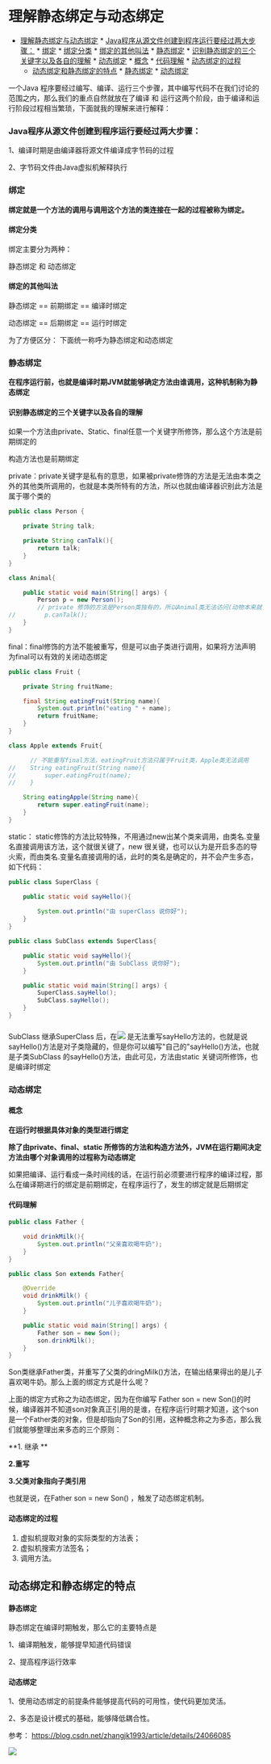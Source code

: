 # 理解静态绑定与动态绑定

* [理解静态绑定与动态绑定](#理解静态绑定与动态绑定)
      * [Java程序从源文件创建到程序运行要经过两大步骤：](#java程序从源文件创建到程序运行要经过两大步骤)
      * [绑定](#绑定)
         * [绑定分类](#绑定分类)
         * [绑定的其他叫法](#绑定的其他叫法)
      * [静态绑定](#静态绑定)
         * [识别静态绑定的三个关键字以及各自的理解](#识别静态绑定的三个关键字以及各自的理解)
      * [动态绑定](#动态绑定)
         * [概念](#概念)
         * [代码理解](#代码理解)
         * [动态绑定的过程](#动态绑定的过程)
   * [动态绑定和静态绑定的特点](#动态绑定和静态绑定的特点)
         * [静态绑定](#静态绑定-1)
         * [动态绑定](#动态绑定-1)

一个Java 程序要经过编写、编译、运行三个步骤，其中编写代码不在我们讨论的范围之内，那么我们的重点自然就放在了编译 和 运行这两个阶段，由于编译和运行阶段过程相当繁琐，下面就我的理解来进行解释：

### Java程序从源文件创建到程序运行要经过两大步骤：

1、编译时期是由编译器将源文件编译成字节码的过程

2、字节码文件由Java虚拟机解释执行

### 绑定

**绑定就是一个方法的调用与调用这个方法的类连接在一起的过程被称为绑定。**

#### 绑定分类

绑定主要分为两种：

静态绑定 和 动态绑定

#### 绑定的其他叫法

静态绑定  == 前期绑定 == 编译时绑定

动态绑定  == 后期绑定 == 运行时绑定

为了方便区分： 下面统一称呼为静态绑定和动态绑定

### 静态绑定

**在程序运行前，也就是编译时期JVM就能够确定方法由谁调用，这种机制称为静态绑定**

#### 识别静态绑定的三个关键字以及各自的理解

如果一个方法由private、Static、final任意一个关键字所修饰，那么这个方法是前期绑定的

构造方法也是前期绑定

private：private关键字是私有的意思，如果被private修饰的方法是无法由本类之外的其他类所调用的，也就是本类所特有的方法，所以也就由编译器识别此方法是属于哪个类的

```java
public class Person {

    private String talk;

    private String canTalk(){
        return talk;
    }
}

class Animal{

    public static void main(String[] args) {
        Person p = new Person();
        // private 修饰的方法是Person类独有的，所以Animal类无法访问(动物本来就不能说话)
//        p.canTalk();
    }
}
```



final：final修饰的方法不能被重写，但是可以由子类进行调用，如果将方法声明为final可以有效的关闭动态绑定

```java
public class Fruit {

    private String fruitName;

    final String eatingFruit(String name){
        System.out.println("eating " + name);
        return fruitName;
    }
}

class Apple extends Fruit{

      // 不能重写final方法，eatingFruit方法只属于Fruit类，Apple类无法调用
//    String eatingFruit(String name){
//        super.eatingFruit(name);
//    }

    String eatingApple(String name){
        return super.eatingFruit(name);
    }
}
```



static： static修饰的方法比较特殊，不用通过new出某个类来调用，由类名.变量名直接调用该方法，这个就很关键了，new 很关键，也可以认为是开启多态的导火索，而由类名.变量名直接调用的话，此时的类名是确定的，并不会产生多态，如下代码：

```java
public class SuperClass {

    public static void sayHello(){
        
        System.out.println("由 superClass 说你好");
    }
}

public class SubClass extends SuperClass{

    public static void sayHello(){
        System.out.println("由 SubClass 说你好");
    }

    public static void main(String[] args) {
        SuperClass.sayHello();
        SubClass.sayHello();
    }
}
```



###  

SubClass 继承SuperClass 后，在![](https://img2018.cnblogs.com/blog/1515111/201905/1515111-20190524093834719-902392159.png)
是无法重写sayHello方法的，也就是说sayHello()方法是对子类隐藏的，但是你可以编写"自己的"sayHello()方法，也就是子类SubClass 的sayHello()方法，由此可见，方法由static 关键词所修饰，也是编译时绑定

### 动态绑定

#### 概念

**在运行时根据具体对象的类型进行绑定**

**除了由private、final、static 所修饰的方法和构造方法外，JVM在运行期间决定方法由哪个对象调用的过程称为动态绑定**

如果把编译、运行看成一条时间线的话，在运行前必须要进行程序的编译过程，那么在编译期进行的绑定是前期绑定，在程序运行了，发生的绑定就是后期绑定

#### 代码理解

```java
public class Father {

    void drinkMilk(){
        System.out.println("父亲喜欢喝牛奶");
    }
}

public class Son extends Father{

    @Override
    void drinkMilk() {
        System.out.println("儿子喜欢喝牛奶");
    }

    public static void main(String[] args) {
        Father son = new Son();
        son.drinkMilk();
    }
}
```



Son类继承Father类，并重写了父类的dringMilk()方法，在输出结果得出的是儿子喜欢喝牛奶。那么上面的绑定方式是什么呢？

上面的绑定方式称之为动态绑定，因为在你编写 Father son = new Son()的时候，编译器并不知道son对象真正引用的是谁，在程序运行时期才知道，这个son是一个Father类的对象，但是却指向了Son的引用，这种概念称之为多态，那么我们就能够整理出来多态的三个原则：

**1. 继承 **

**2.重写**

**3.父类对象指向子类引用**

也就是说，在Father son = new Son() ，触发了动态绑定机制。

#### 动态绑定的过程

1. 虚拟机提取对象的实际类型的方法表；
2. 虚拟机搜索方法签名；
3. 调用方法。

## 动态绑定和静态绑定的特点

#### 静态绑定

静态绑定在编译时期触发，那么它的主要特点是

1、编译期触发，能够提早知道代码错误

2、提高程序运行效率

#### 动态绑定

1、使用动态绑定的前提条件能够提高代码的可用性，使代码更加灵活。

2、多态是设计模式的基础，能够降低耦合性。



参考： https://blog.csdn.net/zhangjk1993/article/details/24066085

![](https://img2020.cnblogs.com/blog/1515111/202006/1515111-20200603165611243-322062504.png)

